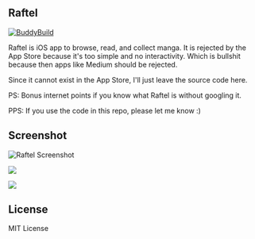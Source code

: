 Raftel
--
[![BuddyBuild](https://dashboard.buddybuild.com/api/statusImage?appID=5658bcc4be7d810100d8509e&branch=master&build=latest)](https://dashboard.buddybuild.com/apps/5658bcc4be7d810100d8509e/build/latest)

Raftel is iOS app to browse, read, and collect manga. It is rejected by the App Store because it's too simple and no interactivity. Which is bullshit because then apps like Medium should be rejected.

Since it cannot exist in the App Store, I'll just leave the source code here. 

PS: Bonus internet points if you know what Raftel is without googling it.

PPS: If you use the code in this repo, please let me know :)

Screenshot
--

![Raftel Screenshot](https://raw.githubusercontent.com/nicnocquee/Raftel-Manga-iOS-App/master/screenshots/en-US/en-US-iPhone5-portrait-0-name%204.png)

![](https://raw.githubusercontent.com/nicnocquee/Raftel-Manga-iOS-App/master/screenshots/en-US/en-US-iPhone5-portrait-0-name%203.png)

![](https://raw.githubusercontent.com/nicnocquee/Raftel-Manga-iOS-App/master/screenshots/en-US/en-US-iPhone5-portrait-0-name%202.png)

License
--
MIT License
